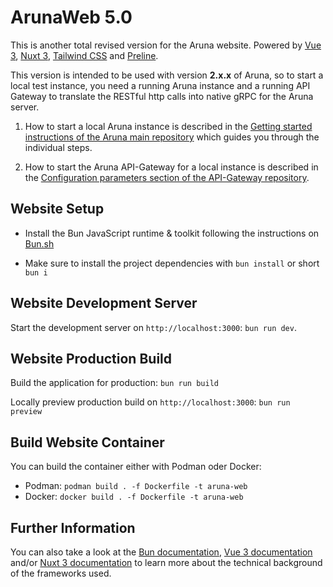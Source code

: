 # ArunaWeb 5.0

This is another total revised version for the Aruna website. Powered by [Vue 3](https://vuejs.org/), [Nuxt 3](https://nuxt.com/), [Tailwind CSS](https://tailwindcss.com/) and [Preline](https://preline.co/). 

This version is intended to be used with version **2.x.x** of Aruna, so to start a local test instance, you need a running Aruna instance and a running API Gateway to translate the RESTful http calls into native gRPC for the Aruna server.

1. How to start a local Aruna instance is described in the [Getting started instructions of the Aruna main repository](https://github.com/ArunaStorage/aruna?tab=readme-ov-file#getting-started) which guides you through the individual steps.

2. How to start the Aruna API-Gateway for a local instance is described in the [Configuration parameters section of the API-Gateway repository](https://github.com/ArunaStorage/grpc-gateway?tab=readme-ov-file#configuration-parameters).

## Website Setup

* Install the Bun JavaScript runtime & toolkit following the instructions on [Bun.sh](https://bun.sh/)

* Make sure to install the project dependencies with `bun install` or short `bun i` 

## Website Development Server

Start the development server on `http://localhost:3000`: `bun run dev`.

## Website Production Build

Build the application for production: `bun run build`

Locally preview production build on `http://localhost:3000`: `bun run preview`

## Build Website Container

You can build the container either with Podman oder Docker:

* Podman: `podman build . -f Dockerfile -t aruna-web`
* Docker: `docker build . -f Dockerfile -t aruna-web`

## Further Information

You can also take a look at the [Bun documentation](https://bun.sh/docs), [Vue 3 documentation](https://vuejs.org/guide/introduction.html) and/or [Nuxt 3 documentation](https://nuxt.com/docs/getting-started/introduction) to learn more about the technical background of the frameworks used.
